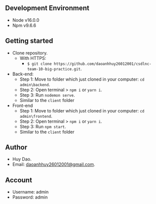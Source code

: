 ## Development Environment

- Node v16.0.0
- Npm v9.6.6

## Getting started

- Clone repository.
  - With HTTPS:
    - `$ git clone https://github.com/daoanhhuy26012001/csdlnc-team-10-big-practice.git`.
- Back-end:
  - Step 1: Move to folder which just cloned in your computer: `cd admin\backend`.
  - Step 2: Open terminal > `npm i` or `yarn i`.
  - Step 3: Run `nodemon serve`.
  - Similar to the `client` folder
- Front-end
  - Step 1: Move to folder which just cloned in your computer: `cd admin\frontend`.
  - Step 2: Open terminal > `npm i` or `yarn i`.
  - Step 3: Run `npm start`.
  - Similar to the `client` folder

## Author

- Huy Dao.
- Email: [daoanhhuy26012001@gmail.com](daoanhhuy26012001@gmail.com).

## Account

- Username: admin
- Password: admin
